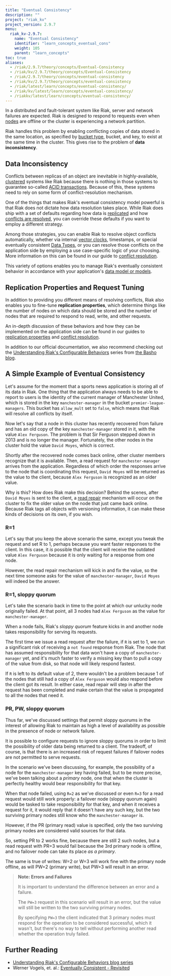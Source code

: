 ```yaml
---
title: "Eventual Consistency"
description: ""
project: "riak_kv"
project_version: 2.9.7
menu:
  riak_kv-2.9.7:
    name: "Eventual Consistency"
    identifier: "learn_concepts_eventual_cons"
    weight: 105
    parent: "learn_concepts"
toc: true
aliases:
  - /riak/2.9.7/theory/concepts/Eventual-Consistency
  - /riak/kv/2.9.7/theory/concepts/Eventual-Consistency
  - /riak/2.9.7/theory/concepts/eventual-consistency
  - /riak/kv/2.9.7/theory/concepts/eventual-consistency
  - /riak/latest/learn/concepts/eventual-consistency/
  - /riak/kv/latest/learn/concepts/eventual-consistency/
  - /riakkv/latest/learn/concepts/eventual-consistency/
---
```



[concept buckets]: {{<baseurl>}}riak/kv/2.9.7/learn/concepts/buckets
[concept causal context vc]: {{<baseurl>}}riak/kv/2.9.7/learn/concepts/causal-context/#vector-clocks
[concept clusters]: {{<baseurl>}}riak/kv/2.9.7/learn/concepts/clusters
[concept replication]: {{<baseurl>}}riak/kv/2.9.7/learn/concepts/replication
[glossary node]: {{<baseurl>}}riak/kv/2.9.7/learn/glossary/#node
[glossary read rep]: {{<baseurl>}}riak/kv/2.9.7/learn/glossary/#read-repair
[usage bucket types]: {{<baseurl>}}riak/kv/2.9.7/developing/usage/bucket-types
[usage conflict resolution]: {{<baseurl>}}riak/kv/2.9.7/developing/usage/conflict-resolution


In a distributed and fault-tolerant system like Riak, server and network
failures are expected. Riak is designed to respond to requests even when
[nodes][glossary node] are offline or the cluster is experiencing
a network partition.

Riak handles this problem by enabling conflicting copies of data stored
in the same location, as specified by [bucket type][concept buckets], bucket, and key, to exist at the same time in the cluster. This
gives rise to the problem of **data inconsistency**.

## Data Inconsistency

Conflicts between replicas of an object are inevitable in
highly-available, [clustered][concept clusters] systems like Riak because there
is nothing in those systems to guarantee so-called [ACID
transactions](http://en.wikipedia.org/wiki/ACID). Because of this, these
systems need to rely on some form of conflict-resolution mechanism.

One of the things that makes Riak's eventual consistency model powerful
is that Riak does not dictate how data resolution takes place. While
Riak does ship with a set of defaults regarding how data is
[replicated](#replication-properties-and-request-tuning) and how
[conflicts are resolved][usage conflict resolution], you can override these
defaults if you want to employ a different strategy.

Among those strategies, you can enable Riak to resolve object conflicts
automatically, whether via internal [vector clocks][concept causal context vc], timestamps, or
special eventually consistent [Data Types]({{<baseurl>}}riak/kv/2.9.7/developing/data-types/), or you can resolve those
conflicts on the application side by employing a use case-specific logic
of your choosing. More information on this can be found in our guide to
[conflict resolution][usage conflict resolution].

This variety of options enables you to manage Riak's eventually
consistent behavior in accordance with your application's [data model
or models]({{<baseurl>}}riak/kv/2.9.7/developing/data-modeling/).

## Replication Properties and Request Tuning

In addition to providing you different means of resolving conflicts,
Riak also enables you to fine-tune **replication properties**, which
determine things like the number of nodes on which data should be stored
and the number of nodes that are required to respond to read, write, and
other requests.

An in-depth discussion of these behaviors and how they can be
implemented on the application side can be found in our guides to
[replication properties][concept replication] and [conflict resolution][usage conflict resolution].

In addition to our official documentation, we also recommend checking
out the [Understanding Riak's Configurable
Behaviors](http://basho.com/understanding-riaks-configurable-behaviors-part-1/)
series from [the Basho blog](https://riak.com/blog/).

## A Simple Example of Eventual Consistency

Let's assume for the moment that a sports news application is storing
all of its data in Riak. One thing that the application always needs to
be able to report to users is the identity of the current manager of
Manchester United, which is stored in the key `manchester-manager` in
the bucket `premier-league-managers`. This bucket has `allow_mult` set
to `false`, which means that Riak will resolve all conflicts by itself.

Now let's say that a node in this cluster has recently recovered from
failure and has an old copy of the key `manchester-manager` stored in
it, with the value `Alex Ferguson`. The problem is that Sir Ferguson
stepped down in 2013 and is no longer the manager. Fortunately, the
other nodes in the cluster hold the value `David Moyes`, which is
correct.

Shortly after the recovered node comes back online, other cluster
members recognize that it is available. Then, a read request for
`manchester-manager` arrives from the application. Regardless of which
order the responses arrive to the node that is coordinating this
request, `David Moyes` will be returned as the value to the client,
because `Alex Ferguson` is recognized as an older value.

Why is this? How does Riak make this decision? Behind the scenes, after
`David Moyes` is sent to the client, a [read repair][glossary read rep] mechanism will occur on the cluster to fix the
older value on the node that just came back online. Because Riak tags
all objects with versioning information, it can make these kinds of
decisions on its own, if you wish.

### R=1

Let's say that you keep the above scenario the same, except you tweak
the request and set R to 1, perhaps because you want faster responses to
the client. In this case, it _is_ possible that the client will receive
the outdated value `Alex Ferguson` because it is only waiting for a
response from one node.

However, the read repair mechanism will kick in and fix the value, so
the next time someone asks for the value of `manchester-manager`, `David
Moyes` will indeed be the answer.

### R=1, sloppy quorum

Let's take the scenario back in time to the point at which our unlucky
node originally failed. At that point, all 3 nodes had `Alex Ferguson`
as the value for `manchester-manager`.

When a node fails, Riak's *sloppy quorum* feature kicks in and another
node takes responsibility for serving its requests.

The first time we issue a read request after the failure, if `R` is set
to 1, we run a significant risk of receiving a `not found` response from
Riak. The node that has assumed responsibility for that data won't have
a copy of `manchester-manager` yet, and it's much faster to verify a
missing key than to pull a copy of the value from disk, so that node
will likely respond fastest.

If `R` is left to its default value of 2, there wouldn't be a problem
because 1 of the nodes that still had a copy of `Alex Ferguson` would
also respond before the client got its result. In either case, read
repair will step in after the request has been completed and make
certain that the value is propagated to all the nodes that need it.

### PR, PW, sloppy quorum

Thus far, we've discussed settings that permit sloppy quorums in the
interest of allowing Riak to maintain as high a level of availability as
possible in the presence of node or network failure.

It is possible to configure requests to ignore sloppy quorums in order
to limit the possibility of older data being returned to a client. The
tradeoff, of course, is that there is an increased risk of request
failures if failover nodes are not permitted to serve requests.

In the scenario we've been discussing, for example, the possibility of a
node for the `manchester-manager` key having failed, but to be more
precise, we've been talking about a *primary* node, one that when the
cluster is perfectly healthy would bear responsibility for that key.

When that node failed, using `R=2` as we've discussed or even `R=3` for
a read request would still work properly: a failover node (sloppy quorum
again) would be tasked to take responsibility for that key, and when it
receives a request for it, it would reply that it doesn't have any such
key, but the two surviving primary nodes still know who the
`manchester-manager` is.

However, if the PR (primary read) value is specified, only the two
surviving primary nodes are considered valid sources for that data.

So, setting PR to 2 works fine, because there are still 2 such nodes,
but a read request with PR=3 would fail because the 3rd primary node is
offline, and no failover node can take its place *as a primary*.

The same is true of writes: W=2 or W=3 will work fine with the primary
node offline, as will PW=2 (primary write), but PW=3 will result in an
error.

>**Note: Errors and Failures**
>
>It is important to understand the difference between an error and a
failure.
>
>The `PW=3` request in this scenario will result in an error,
but the value will still be written to the two surviving primary
nodes.
>
>By specifying `PW=3` the client indicated that 3 primary
nodes must respond for the operation to be considered successful, which
it wasn't, but there's no way to tell without performing another read
whether the operation truly failed.


## Further Reading

* [Understanding Riak's Configurable Behaviors blog series](http://basho.com/understanding-riaks-configurable-behaviors-part-1/)
* Werner Vogels, et. al.: [Eventually Consistent - Revisited](http://www.allthingsdistributed.com/2008/12/eventually_consistent.html)



